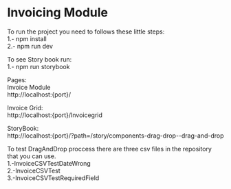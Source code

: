# Invoicing Module

To run the project you need to follows these little steps:<br>
1.- npm install<br>
2.- npm run dev<br>

To see Story book run:<br>
1.- npm run storybook<br>

Pages:<br>
Invoice Module<br>
http://localhost:{port}/<br>

Invoice Grid:<br>
http://localhost:{port}/Invoicegrid<br>

StoryBook:<br>
http://localhost:{port}/?path=/story/components-drag-drop--drag-and-drop<br>

To test DragAndDrop proccess there are three csv files in the repository that you can use.<br>
1.-InvoiceCSVTestDateWrong<br>
2.-InvoiceCSVTest<br>
3.-InvoiceCSVTestRequiredField<br>


